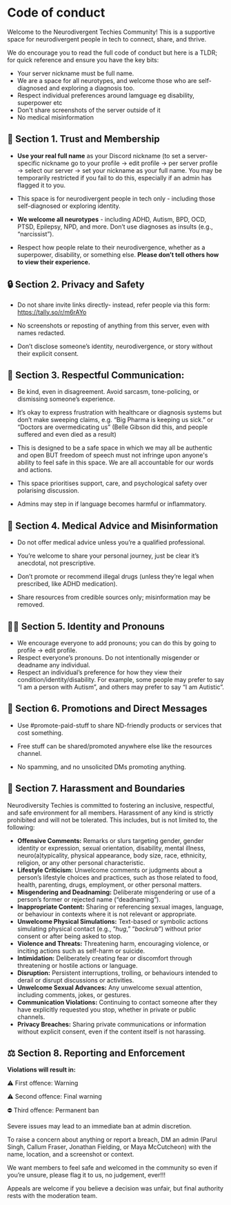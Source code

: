 # Code of conduct

Welcome to the Neurodivergent Techies Community! This is a supportive space for neurodivergent people in tech to connect, share, and thrive. 

We do encourage you to read the full code of conduct but here is a TLDR; for quick reference and ensure you have the key bits: 

- Your server nickname must be full name.  
- We are a space for all neurotypes, and welcome those who are self-diagnosed and exploring a diagnosis too. 
- Respect individual preferences around lamguage eg disability, superpower etc 
- Don't share screenshots of the server outside of it 
- No medical misinformation 


## **🤝 Section 1. Trust and Membership**

- **Use your real full name** as your Discord nickname (to set a server-specific nickname go to your profile → edit profile → per server profile → select our server → set your nickname as your full name. You may be temporarily restricted if you fail to do this, especially if an admin has flagged it to you. 

- This space is for neurodivergent people in tech only -  including those self-diagnosed or exploring identity.

- **We welcome all neurotypes**  - including ADHD, Autism, BPD, OCD, PTSD, Epilepsy, NPD, and more. Don’t use diagnoses as insults (e.g., “narcissist”).

- Respect how people relate to their neurodivergence, whether as a superpower, disability, or something else. **Please don’t tell others how to view their experience.** 

## **🔒 Section 2. Privacy and Safety**

- Do not share invite links directly-  instead, refer people via this form: https://tally.so/r/m6rAYo

- No screenshots or reposting of anything from this server, even with names redacted.

- Don’t disclose someone’s identity, neurodivergence, or story without their explicit consent.

## **💬 Section 3. Respectful Communication**: 

- Be kind, even in disagreement. Avoid sarcasm, tone-policing, or dismissing someone’s experience.

- It’s okay to express frustration with healthcare or diagnosis systems but don’t make sweeping claims, e.g. “Big Pharma is keeping us sick.” or “Doctors are overmedicating us” (Belle Gibson did this, and people suffered and even died as a result) 

- This is designed to be a safe space in which we may all be authentic and open BUT freedom of speech must not infringe upon anyone's ability to feel safe in this space. We are all accountable for our words and actions.

- This space prioritises support, care, and psychological safety over polarising discussion.

- Admins may step in if language becomes harmful or inflammatory.


## **🧪 Section 4. Medical Advice and Misinformation**

- Do not offer medical advice unless you’re a qualified professional.

- You’re welcome to share your personal journey, just be clear it’s anecdotal, not prescriptive.

- Don’t promote or recommend illegal drugs (unless they’re legal when prescribed, like ADHD medication).

- Share resources from credible sources only; misinformation may be removed.

## **🏳️‍🌈 Section 5. Identity and Pronouns**

- We encourage everyone to add pronouns; you can do this by going to profile -> edit profile.
- Respect everyone’s pronouns. Do not intentionally misgender or deadname any individual.
- Respect an individual’s preference for how they view their condition/identity/disability. For example, some people may prefer to say “I am a person with Autism”, and others may prefer to say “I am Autistic”.

## **📣 Section 6. Promotions and Direct Messages** 

- Use #promote-paid-stuff to share ND-friendly products or services that cost something. 

- Free stuff can be shared/promoted anywhere else like the resources channel. 

- No spamming, and no unsolicited DMs promoting anything.

## **🚫 Section 7. Harassment and Boundaries** 

Neurodiversity Techies is committed to fostering an inclusive, respectful, and safe environment for all members. Harassment of any kind is strictly prohibited and will not be tolerated. This includes, but is not limited to, the following:

- **Offensive Comments:** Remarks or slurs targeting gender, gender identity or expression, sexual orientation, disability, mental illness, neuro(a)typicality, physical appearance, body size, race, ethnicity, religion, or any other personal characteristic.
- **Lifestyle Criticism:** Unwelcome comments or judgments about a person’s lifestyle choices and practices, such as those related to food, health, parenting, drugs, employment, or other personal matters.
- **Misgendering and Deadnaming:** Deliberate misgendering or use of a person’s former or rejected name (“deadnaming”).
- **Inappropriate Content:** Sharing or referencing sexual images, language, or behaviour in contexts where it is not relevant or appropriate.
- **Unwelcome Physical Simulations:** Text-based or symbolic actions simulating physical contact (e.g., “*hug*,” “*backrub*”) without prior consent or after being asked to stop.
- **Violence and Threats:** Threatening harm, encouraging violence, or inciting actions such as self-harm or suicide.
- **Intimidation:** Deliberately creating fear or discomfort through threatening or hostile actions or language.
- **Disruption:** Persistent interruptions, trolling, or behaviours intended to derail or disrupt discussions or activities.
- **Unwelcome Sexual Advances:** Any unwelcome sexual attention, including comments, jokes, or gestures.
- **Communication Violations:** Continuing to contact someone after they have explicitly requested you stop, whether in private or public channels.
- **Privacy Breaches:** Sharing private communications or information without explicit consent, even if the content itself is not harassing.

## **⚖️ Section 8. Reporting and Enforcement** 

**Violations will result in:**

⚠️   First offence: Warning

⚠️   Second offence: Final warning

⛔️ Third offence: Permanent ban

Severe issues may lead to an immediate ban at admin discretion.

To raise a concern about anything or report a breach, DM an admin (Parul Singh, Callum Fraser, Jonathan Fielding, or Maya McCutcheon) with the name, location, and a screenshot or context. 

We want members to feel safe and welcomed in the community so even if you’re unsure, please flag it to us, no judgement, ever!!! 

Appeals are welcome if you believe a decision was unfair, but final authority rests with the moderation team.